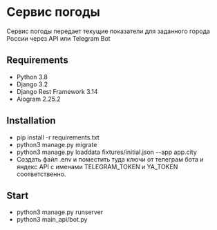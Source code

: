 # Сервис погоды

Сервис погоды передает текущие показатели для заданного города России через API или Telegram Bot

## Requirements

- Python 3.8
- Django 3.2
- Django Rest Framework 3.14
- Aiogram 2.25.2

## Installation
- pip install -r requirements.txt
- python3 manage.py migrate
- python3 manage.py loaddata fixtures/initial.json --app app.city
- Создать файл .env и поместить туда ключи от телеграм бота и яндекс API
с именами TELEGRAM_TOKEN и YA_TOKEN соответственно.

## Start
- python3 manage.py runserver
- python3 main_api/bot.py